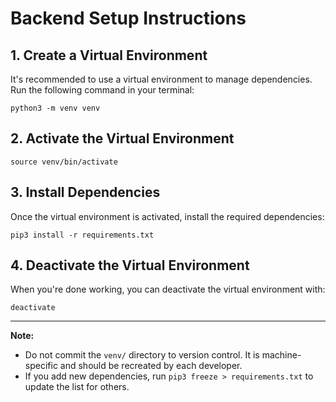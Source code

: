 # Backend Setup Instructions

## 1. Create a Virtual Environment

It's recommended to use a virtual environment to manage dependencies. Run the following command in your terminal:

```
python3 -m venv venv
```

## 2. Activate the Virtual Environment

```
source venv/bin/activate
```

## 3. Install Dependencies

Once the virtual environment is activated, install the required dependencies:

```
pip3 install -r requirements.txt
```

## 4. Deactivate the Virtual Environment

When you're done working, you can deactivate the virtual environment with:

```
deactivate
```

---

**Note:**
- Do not commit the `venv/` directory to version control. It is machine-specific and should be recreated by each developer.
- If you add new dependencies, run `pip3 freeze > requirements.txt` to update the list for others. 